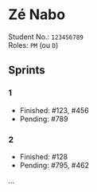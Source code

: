 # Zé Nabo

Student No.: `123456789`  
Roles: `PM` (ou `D`)

## Sprints

### 1

* Finished: #123, #456
* Pending: #789

### 2

* Finished: #128
* Pending: #795, #462

...
